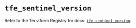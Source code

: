 # `tfe_sentinel_version`

Refer to the Terraform Registry for docs: [`tfe_sentinel_version`](https://registry.terraform.io/providers/hashicorp/tfe/0.59.0/docs/resources/sentinel_version).

